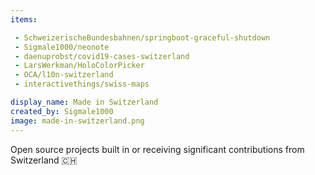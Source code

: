 ```yaml
---
items:

 - SchweizerischeBundesbahnen/springboot-graceful-shutdown
 - Sigmale1000/neonote
 - daenuprobst/covid19-cases-switzerland
 - LarsWerkman/HoloColorPicker
 - OCA/l10n-switzerland
 - interactivethings/swiss-maps

display_name: Made in Switzerland
created_by: Sigmale1000
image: made-in-switzerland.png
---
```

Open source projects built in or receiving significant contributions from Switzerland 🇨🇭 
